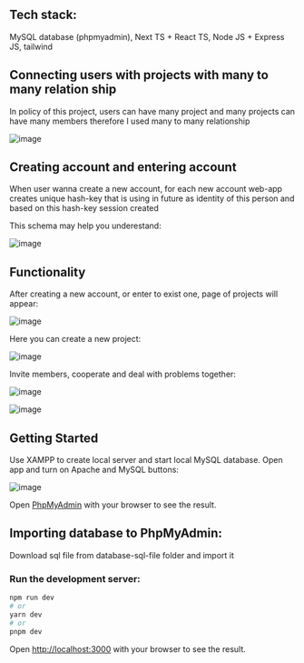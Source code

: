 ## Tech stack:

MySQL database (phpmyadmin), Next TS + React TS, Node JS + Express JS, tailwind

## Connecting users with projects with many to many relation ship

In policy of this project, users can have many project and many projects can have many members therefore I used many to many relationship

![image](https://github.com/b1on1kkk/Managemate/assets/114521829/bc669ec4-8ee6-4f26-b326-8569671da510)

## Creating account and entering account

When user wanna create a new account, for each new account web-app creates unique hash-key that is using in future as identity of this person and based on this hash-key session created

This schema may help you underestand:

![image](https://github.com/b1on1kkk/Managemate/assets/114521829/1b1a0ff4-2ecf-4223-bccb-38c441c846b4)

## Functionality

After creating a new account, or enter to exist one, page of projects will appear:

![image](https://github.com/b1on1kkk/Managemate/assets/114521829/32128168-6617-4d7d-952a-e20e78a9de83)

Here you can create a new project:

![image](https://github.com/b1on1kkk/Managemate/assets/114521829/cec5493e-d0fd-4597-9072-e6320a1e101e)

Invite members, cooperate and deal with problems together:

![image](https://github.com/b1on1kkk/Managemate/assets/114521829/82f2d6da-caac-4e2c-85f8-07fed23dfd62)

![image](https://github.com/b1on1kkk/Managemate/assets/114521829/d58ba08f-4c7c-419a-9739-2a3ccc2ec48e)

## Getting Started

Use XAMPP to create local server and start local MySQL database.
Open app and turn on Apache and MySQL buttons:

![image](https://github.com/b1on1kkk/YandexEda-webpage/assets/114521829/23bf8433-1544-4c79-a785-7b32e9e761e1)

Open [PhpMyAdmin](http://localhost/phpmyadmin/index.php) with your browser to see the result.

## Importing database to PhpMyAdmin:
Download sql file from database-sql-file folder and import it

### Run the development server:

```bash
npm run dev
# or
yarn dev
# or
pnpm dev
```

Open [http://localhost:3000](http://localhost:3000) with your browser to see the result.
